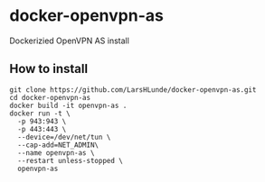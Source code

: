 # docker-openvpn-as
Dockerizied OpenVPN AS install

## How to install
```
git clone https://github.com/LarsHLunde/docker-openvpn-as.git
cd docker-openvpn-as
docker build -it openvpn-as .
docker run -t \
  -p 943:943 \
  -p 443:443 \
  --device=/dev/net/tun \
  --cap-add=NET_ADMIN\
  --name openvpn-as \
  --restart unless-stopped \
  openvpn-as
```
